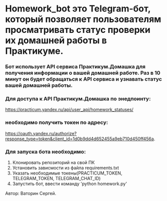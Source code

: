 # Homework_bot это Telegram-бот, который позволяет пользователям просматривать статус проверки их домашней работы в Практикуме.

### Бот использует API сервиса Практикум.Домашка для получения информации о вашей домашней работе. Раз в 10 минут он будет обращаться к API сервиса и узнавать статус вашей домашней работы.

### Для доступа к API Практикум.Домашка по энедпоинту:
https://practicum.yandex.ru/api/user_api/homework_statuses/

### необходимо получить токен по адресу: 
https://oauth.yandex.ru/authorize?response_type=token&client_id=1d0b9dd4d652455a9eb710d450ff456a.

### Для запуска бота необходимо:
1. Клонировать репозиторий на свой ПК
2. Установить зависмости из файла requirements.txt
3. Указать необходимые токены(PRACTICUM_TOKEN, TELEGRAM_TOKEN, TELEGRAM_CHAT_ID)
4. Запустить бот, ввести команду 'python homework.py'

Автор: Ваторин Сергей.
